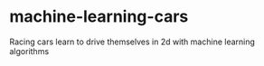 # machine-learning-cars
Racing cars learn to drive themselves in 2d with machine learning algorithms  
